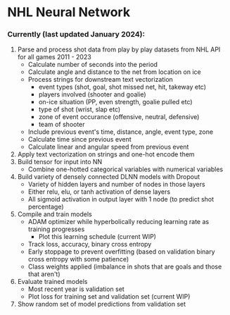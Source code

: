# NHL Neural Network

### Currently (last updated January 2024):
1. Parse and process shot data from play by play datasets from NHL API for all games 2011 - 2023
   - Calculate number of seconds into the period
   - Calculate angle and distance to the net from location on ice
   - Process strings for downstream text vectorization
     - event types (shot, goal, shot missed net, hit, takeway etc)
     - players involved (shooter and goalie)
     - on-ice situation (PP, even strength, goalie pulled etc)
     - type of shot (wrist, slap etc)
     - zone of event occurance (offensive, neutral, defensive)
     - team of shooter
   - Include previous event's time, distance, angle, event type, zone
   - Calculate time since previous event
   - Calculate linear and angular speed from previous event
2. Apply text vectorization on strings and one-hot encode them
3. Build tensor for input into NN
   - Combine one-hotted categorical variables with numerical variables
4. Build variety of densely connected DLNN models with Dropout
   - Variety of hidden layers and number of nodes in those layers
   - Either relu, elu, or tanh activation of dense layers
   - All sigmoid activation in output layer with 1 node (to predict shot percentage)
5. Compile and train models
   - ADAM optimizer while hyperbolically reducing learning rate as training progresses
     - Plot this learning schedule (current WIP)
   - Track loss, accuracy, binary cross entropy
   - Early stoppage to prevent overfitting (based on validation binary cross entropy with some patience)
   - Class weights applied (imbalance in shots that are goals and those that aren't)
6. Evaluate trained models
   - Most recent year is validation set
   - Plot loss for training set and validation set (current WIP)
7. Show random set of model predictions from validation set